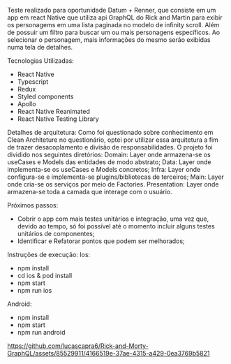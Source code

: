Teste realizado para oportunidade Datum + Renner, que consiste em um app em react Native que utiliza api GraphQL do Rick and Martin para exibir os personagems em uma lista paginada no modelo de infinity scroll. Além de possuir um filtro para buscar um ou mais personagens específicos. Ao selecionar o personagem, mais informações do mesmo serão exibidas numa tela de detalhes.

Tecnologias Utilizadas:
- React Native
- Typescript
- Redux
- Styled components
- Apollo
- React Native Reanimated
- React Native Testing Library

Detalhes de arquitetura:
Como foi questionado sobre conhecimento em Clean Architeture no questionário, optei por utilizar essa arquitetura a fim de trazer desacoplamento e divisão de responsabilidades.
O projeto foi dividido nos seguintes diretórios:
Domain: Layer onde armazena-se os useCases e Models das entidades de modo abstrato;
Data: Layer onde implementa-se os useCases e Models concretos;
Infra: Layer onde configura-se e implementa-se plugins/bibliotecas de terceiros;
Main: Layer onde cria-se os serviços por meio de Factories.
Presentation: Layer onde armazena-se toda a camada que interage com o usuário.

Próximos passos:
- Cobrir o app com mais testes unitários e integração, uma vez que, devido ao tempo, só foi possível até o momento incluir alguns testes unitários de componentes;
- Identificar e Refatorar pontos que podem ser melhorados;

Instruções de execução:
Ios:
- npm install
- cd ios & pod install
- npm start
- npm run ios

Android:
- npm install
- npm start
- npm run android

https://github.com/lucascapra6/Rick-and-Morty-GraphQL/assets/85529911/4166519e-37ae-4315-a429-0ea3769b5821
